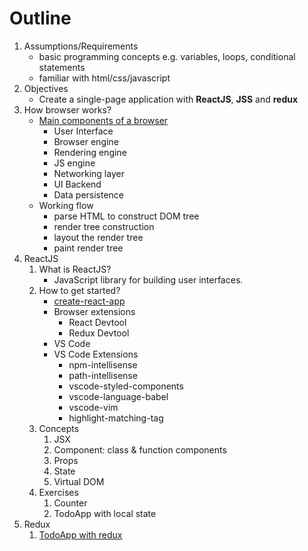 # Outline

1. Assumptions/Requirements
    - basic programming concepts e.g. variables, loops, conditional statements
    - familiar with html/css/javascript
1. Objectives
    - Create a single-page application with **ReactJS**, **JSS** and **redux**
1. How browser works?
    - [Main components of a browser](https://www.html5rocks.com/en/tutorials/internals/howbrowserswork/#The_browser_high_level_structure)
        - User Interface
        - Browser engine
        - Rendering engine
        - JS engine
        - Networking layer
        - UI Backend
        - Data persistence
    - Working flow
        - parse HTML to construct DOM tree
        - render tree construction
        - layout the render tree
        - paint render tree
1. ReactJS
    1. What is ReactJS?
        - JavaScript library for building user interfaces.
    1. How to get started?
        - [create-react-app](https://create-react-app.dev/)
        - Browser extensions
            - React Devtool
            - Redux Devtool
        - VS Code
        - VS Code Extensions
            - npm-intellisense
            - path-intellisense
            - vscode-styled-components
            - vscode-language-babel
            - vscode-vim
            - highlight-matching-tag
    1. Concepts
        1. JSX
        1. Component: class & function components
        1. Props
        1. State
        1. Virtual DOM
    1. Exercises
        1. Counter
        1. TodoApp with local state
1. Redux
    1. [TodoApp with redux](https://github.com/reduxjs/redux/tree/master/examples/todos)
